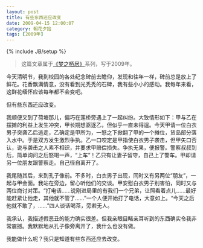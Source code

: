 ```yaml
---
layout: post
title: 有些东西还应改变
date: 2009-04-15 12:00:07
category: 朝花夕拾
tags: [2009年]
---
```

{% include JB/setup %}

> 这篇文章属于[《梦之栖居》](/posts/where-the-dreams-reside/)系列，写于2009年。
	
<!--more-->

今天清明节，我到校园的各处纪念碑前去瞻仰，发现和往年一样，碑前总是放上了鲜花。花香飘满情意，没有看到光秃秃的石碑，我有些小小的感动。我每年来看，这鲜花缅怀应该每年都不会变吧。

但有些东西还应改变。

我顺便又到了荷塘那儿，偏巧在莲桥旁遇上了一起纠纷。大致情形如下：甲与乙在摆摊的利益上发生冲突，甲长期想驱逐乙，但似乎一直未得逞。今天甲请一位白衣男子突袭乙后逃走，乙确定是甲所为，一怒之下掀翻了甲的一个摊位，货品部分落入水中。于是双方发生激烈争执。乙一口咬定是甲指使白衣男子袭击，但甲矢口否认，说与袭击之人素不相识，并要求甲赔偿损失。争执无果，便报警。警察叔叔到后，简单询问之后怒喝一声，“上车”！乙只有让妻子留守，自己上了警车。甲却请另一位朋友跟警察走。自己径自离开了。

我尾随其后，来到孔子像前。不多时，白衣男子出现，同时又有另两位“朋友”，一起与甲会面。我站在旁边，留心听他们的交谈。甲安慰白衣男子别害怕，同时又与两位商讨对策。“打电话……说刚进局里的有我们一个兄弟，让照看着点儿……最好能赶紧让他走，其他就不管了……”一个人便开始打了电话，大意如上。“今天之后他就不敢了，……”四人谈话喝茶，旁若无人。

我承认，我描述假恶丑的能力确实很差。但我亲眼目睹亲耳听到的东西确实令我非常震撼。我默默地从孔子像旁离开了，我什么也没有做。

我能做什么呢？我只是知道有些东西还应去改变。